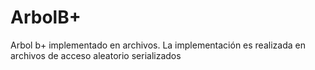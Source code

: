 # ArbolB+
Arbol b+ implementado en archivos. La implementación es realizada en archivos de acceso aleatorio serializados
